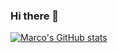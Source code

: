 ### Hi there 👋

[![Marco's GitHub stats](https://github-readme-stats.vercel.app/api?username=marcovirgolin)](https://github.com/anuraghazra/github-readme-stats)

<!--
**marcovirgolin/marcovirgolin** is a ✨ _special_ ✨ repository because its `README.md` (this file) appears on your GitHub profile.

Here are some ideas to get you started:

- 🔭 I’m currently working on ...
- 🌱 I’m currently learning ...
- 👯 I’m looking to collaborate on ...
- 🤔 I’m looking for help with ...
- 💬 Ask me about ...
- 📫 How to reach me: ...
- 😄 Pronouns: ...
- ⚡ Fun fact: ...
-->
